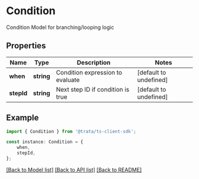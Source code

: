 # Condition

Condition Model for branching/looping logic

## Properties

Name | Type | Description | Notes
------------ | ------------- | ------------- | -------------
**when** | **string** | Condition expression to evaluate | [default to undefined]
**stepId** | **string** | Next step ID if condition is true | [default to undefined]

## Example

```typescript
import { Condition } from '@trata/ts-client-sdk';

const instance: Condition = {
    when,
    stepId,
};
```

[[Back to Model list]](../README.md#documentation-for-models) [[Back to API list]](../README.md#documentation-for-api-endpoints) [[Back to README]](../README.md)
